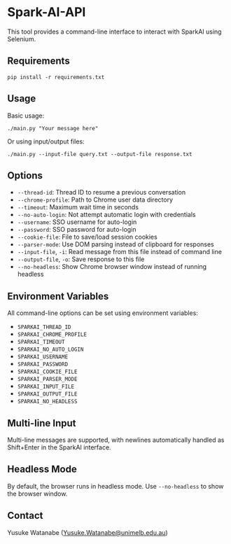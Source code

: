 <!-- ---
!-- Timestamp: 2025-03-15 23:57:43
!-- Author: ywatanabe
!-- File: /home/ywatanabe/proj/spark-ai-api/README.md
!-- --- -->

# Spark-AI-API

This tool provides a command-line interface to interact with SparkAI using Selenium.

## Requirements

```
pip install -r requirements.txt
```

## Usage

Basic usage:
```
./main.py "Your message here"
```

Or using input/output files:
```
./main.py --input-file query.txt --output-file response.txt
```

## Options

- `--thread-id`: Thread ID to resume a previous conversation
- `--chrome-profile`: Path to Chrome user data directory
- `--timeout`: Maximum wait time in seconds
- `--no-auto-login`: Not attempt automatic login with credentials
- `--username`: SSO username for auto-login
- `--password`: SSO password for auto-login
- `--cookie-file`: File to save/load session cookies
- `--parser-mode`: Use DOM parsing instead of clipboard for responses
- `--input-file`, `-i`: Read message from this file instead of command line
- `--output-file`, `-o`: Save response to this file
- `--no-headless`: Show Chrome browser window instead of running headless

## Environment Variables

All command-line options can be set using environment variables:
- `SPARKAI_THREAD_ID`
- `SPARKAI_CHROME_PROFILE`
- `SPARKAI_TIMEOUT` 
- `SPARKAI_NO_AUTO_LOGIN`
- `SPARKAI_USERNAME`
- `SPARKAI_PASSWORD`
- `SPARKAI_COOKIE_FILE`
- `SPARKAI_PARSER_MODE`
- `SPARKAI_INPUT_FILE`
- `SPARKAI_OUTPUT_FILE`
- `SPARKAI_NO_HEADLESS`

## Multi-line Input

Multi-line messages are supported, with newlines automatically handled as Shift+Enter in the SparkAI interface.

## Headless Mode

By default, the browser runs in headless mode. Use `--no-headless` to show the browser window.

## Contact
Yusuke Watanabe (Yusuke.Watanabe@unimelb.edu.au)

<!-- EOF -->